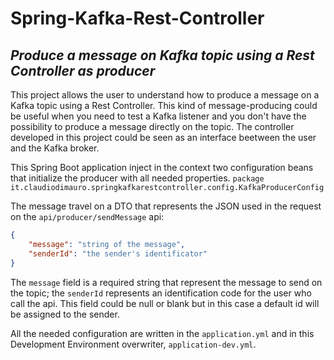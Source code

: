 # Spring-Kafka-Rest-Controller
## _Produce a message on Kafka topic using a Rest Controller as producer_

This project allows the user to understand how to produce a message on a Kafka topic using a Rest Controller.
This kind of message-producing could be useful when you need to test a Kafka listener and you don't have the possibility to produce a message directly on the topic.
The controller developed in this project could be seen as an interface beetween the user and the Kafka broker. 

This Spring Boot application inject in the context two configuration beans that initialize the producer with all needed properties.
`package it.claudiodimauro.springkafkarestcontroller.config.KafkaProducerConfig`

The message travel on a DTO that represents the JSON used in the request on the `api/producer/sendMessage` api:
````JSON
{
    "message": "string of the message",
    "senderId": "the sender's identificator"
}
````
The `message` field is a required string that represent the message to send on the topic; the `senderId` represents an identification code for the user who call the api. This field could be null or blank but in this case a default id will be assigned to the sender.

All the needed configuration are written in the `application.yml` and in this Development Environment overwriter, `application-dev.yml`.